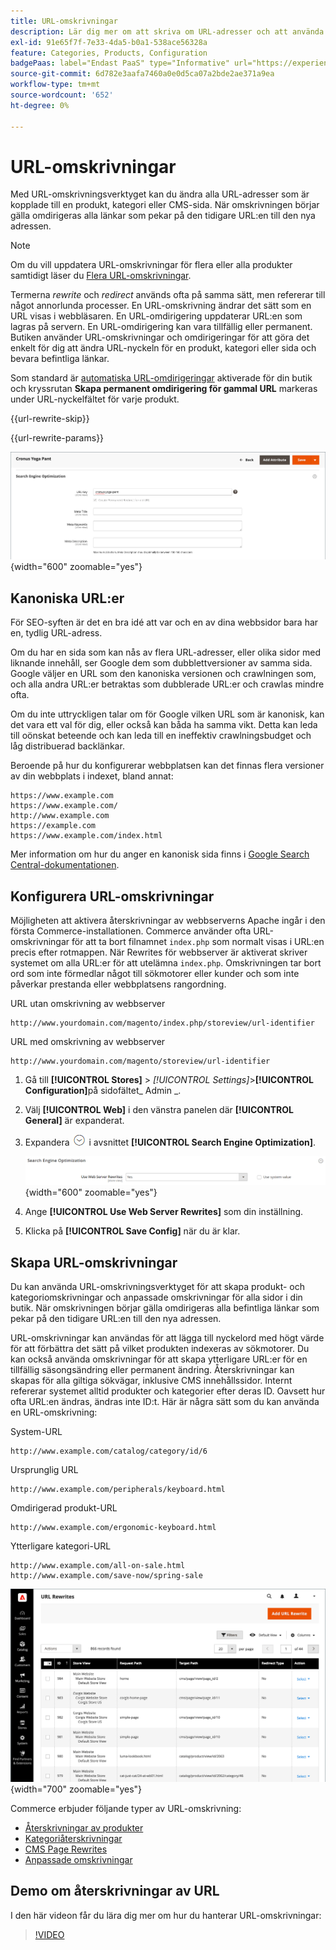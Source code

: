 ```yaml
---
title: URL-omskrivningar
description: Lär dig mer om att skriva om URL-adresser och att använda Commerce URL-omskrivningsverktyg för att ändra URL-adresser som är kopplade till en produkt, kategori eller CMS-sida.
exl-id: 91e65f7f-7e33-4da5-b0a1-538ace56328a
feature: Categories, Products, Configuration
badgePaas: label="Endast PaaS" type="Informative" url="https://experienceleague.adobe.com/en/docs/commerce/user-guides/product-solutions" tooltip="Gäller endast Adobe Commerce i molnprojekt (Adobe-hanterad PaaS-infrastruktur) och lokala projekt."
source-git-commit: 6d782e3aafa7460a0e0d5ca07a2bde2ae371a9ea
workflow-type: tm+mt
source-wordcount: '652'
ht-degree: 0%

---
```


# URL-omskrivningar

Med URL-omskrivningsverktyget kan du ändra alla URL-adresser som är kopplade till en produkt, kategori eller CMS-sida. När omskrivningen börjar gälla omdirigeras alla länkar som pekar på den tidigare URL:en till den nya adressen.

>[!NOTE]
>
>Om du vill uppdatera URL-omskrivningar för flera eller alla produkter samtidigt läser du [Flera URL-omskrivningar](url-rewrite-product.md#multiple-url-rewrites).

Termerna _rewrite_ och _redirect_ används ofta på samma sätt, men refererar till något annorlunda processer. En URL-omskrivning ändrar det sätt som en URL visas i webbläsaren. En URL-omdirigering uppdaterar URL:en som lagras på servern. En URL-omdirigering kan vara tillfällig eller permanent. Butiken använder URL-omskrivningar och omdirigeringar för att göra det enkelt för dig att ändra URL-nyckeln för en produkt, kategori eller sida och bevara befintliga länkar.

Som standard är [automatiska URL-omdirigeringar](url-redirect-product-automatic.md) aktiverade för din butik och kryssrutan **Skapa permanent omdirigering för gammal URL** markeras under URL-nyckelfältet för varje produkt.

{{url-rewrite-skip}}

{{url-rewrite-params}}

![Sökmotoroptimering - skapa permanent URL-omdirigering](./assets/product-search-engine-optimization-create-permanent-redirect.png){width="600" zoomable="yes"}

## Kanoniska URL:er

För SEO-syften är det en bra idé att var och en av dina webbsidor bara har en, tydlig URL-adress.

Om du har en sida som kan nås av flera URL-adresser, eller olika sidor med liknande innehåll, ser Google dem som dubblettversioner av samma sida. Google väljer en URL som den kanoniska versionen och crawlningen som, och alla andra URL:er betraktas som dubblerade URL:er och crawlas mindre ofta.

Om du inte uttryckligen talar om för Google vilken URL som är kanonisk, kan det vara ett val för dig, eller också kan båda ha samma vikt. Detta kan leda till oönskat beteende och kan leda till en ineffektiv crawlningsbudget och låg distribuerad backlänkar.

Beroende på hur du konfigurerar webbplatsen kan det finnas flera versioner av din webbplats i indexet, bland annat:

    https://www.example.com
    https://www.example.com/
    http://www.example.com
    https://example.com
    https://www.example.com/index.html

Mer information om hur du anger en kanonisk sida finns i [Google Search Central-dokumentationen](https://developers.google.com/search/docs/crawling-indexing/consolidate-duplicate-urls).

## Konfigurera URL-omskrivningar

Möjligheten att aktivera återskrivningar av webbserverns Apache ingår i den första Commerce-installationen. Commerce använder ofta URL-omskrivningar för att ta bort filnamnet `index.php` som normalt visas i URL:en precis efter rotmappen. När Rewrites för webbserver är aktiverat skriver systemet om alla URL:er för att utelämna `index.php`. Omskrivningen tar bort ord som inte förmedlar något till sökmotorer eller kunder och som inte påverkar prestanda eller webbplatsens rangordning.

URL utan omskrivning av webbserver

    http://www.yourdomain.com/magento/index.php/storeview/url-identifier

URL med omskrivning av webbserver

    http://www.yourdomain.com/magento/storeview/url-identifier

1. Gå till **[!UICONTROL Stores]** > _[!UICONTROL Settings]_>**[!UICONTROL Configuration]**&#x200B;på sidofältet_ Admin _.

1. Välj **[!UICONTROL Web]** i den vänstra panelen där **[!UICONTROL General]** är expanderat.

1. Expandera ![Expansionsväljaren](../assets/icon-display-expand.png) i avsnittet **[!UICONTROL Search Engine Optimization]**.

   ![Allmän konfiguration - optimering av webbsökmotor](../configuration-reference/general/assets/web-search-engine-optimization.png){width="600" zoomable="yes"}

1. Ange **[!UICONTROL Use Web Server Rewrites]** som din inställning.

1. Klicka på **[!UICONTROL Save Config]** när du är klar.

## Skapa URL-omskrivningar

Du kan använda URL-omskrivningsverktyget för att skapa produkt- och kategoriomskrivningar och anpassade omskrivningar för alla sidor i din butik. När omskrivningen börjar gälla omdirigeras alla befintliga länkar som pekar på den tidigare URL:en till den nya adressen.

URL-omskrivningar kan användas för att lägga till nyckelord med högt värde för att förbättra det sätt på vilket produkten indexeras av sökmotorer. Du kan också använda omskrivningar för att skapa ytterligare URL:er för en tillfällig säsongsändring eller permanent ändring. Återskrivningar kan skapas för alla giltiga sökvägar, inklusive CMS innehållssidor. Internt refererar systemet alltid produkter och kategorier efter deras ID. Oavsett hur ofta URL:en ändras, ändras inte ID:t. Här är några sätt som du kan använda en URL-omskrivning:

System-URL

    http://www.example.com/catalog/category/id/6

Ursprunglig URL

    http://www.example.com/peripherals/keyboard.html

Omdirigerad produkt-URL

    http://www.example.com/ergonomic-keyboard.html

Ytterligare kategori-URL

    http://www.example.com/all-on-sale.html
    http://www.example.com/save-now/spring-sale

![URL skriver om stödraster](./assets/url-rewrites.png){width="700" zoomable="yes"}

Commerce erbjuder följande typer av URL-omskrivning:

* [Återskrivningar av produkter](url-rewrite-product.md)
* [Kategoriåterskrivningar](url-rewrite-category.md)
* [CMS Page Rewrites](url-rewrite-cms-page.md)
* [Anpassade omskrivningar](url-rewrite-custom.md)

## Demo om återskrivningar av URL

I den här videon får du lära dig mer om hur du hanterar URL-omskrivningar:

>[!VIDEO](https://video.tv.adobe.com/v/343751?quality=12&learn=on)
